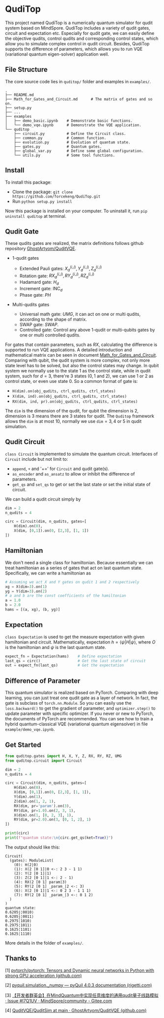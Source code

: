 # QudiTop

This project named QudiTop is a numerically quantum simulator for qudit system based on MindSpore. QudiTop includes a variety of qudit gates, circuit and expectation etc. Especially for qudit gate, we can easily define the objective qudits, control qudits and corresponding control states, which allow you to simulate complex control in qudit circuit. Besides, QudiTop supports the difference of parameters, which allows you to run VQE (variational quantum eigen-solver) application well.

## File Structure

The core source code lies in `quditop/` folder and examples in `examples/`.

```log
.
├── README.md
├── Math_for_Gates_and_Circuit.md      # The matrix of gates and so on.
├── setup.py
├── ...
├── examples
│   ├── demo_basic.ipynb    # Demonstrate basic functions.
│   └── demo_vqe.ipynb      # Demonstrate the VQE application.
└── quditop
    ├── circuit.py          # Define the Circuit class.
    ├── common.py           # Common function.
    ├── evolution.py        # Evolution of quantum state.
    ├── gates.py            # Quantum gates.
    ├── global_var.py       # Define some global configuration.
    └── utils.py            # Some tool functions.

```

## Install

To install this package:

- Clone the package: `git clone https://github.com/forcekeng/QudiTop.git`
- Run `python setup.py install`

Now this package is installed on your computer. To uninstall it, run `pip uninstall quditop` at terminal.

## Qudit Gate

These qudits gates are realized, the matrix definitions follows github repository [GhostArtyom/QuditVQE](https://github.com/GhostArtyom/QuditVQE/tree/main/QuditSim).

- 1-qudit gates
  - Extended Pauli gates: $X_d^{(i,j)},Y_d^{(i,j)},Z_d^{(i,j)}$
  - Rotation gate: $RX_d^{(i,j)},RY_d^{(i,j)},RZ_d^{(i,j)}$
  - Hadamard gate: $H_d$
  - Increment gate: $\mathrm{INC}_d$
  - Phase gate: $PH$

- Multi-qudits gates
  - Universal math gate: $UMG$, it can act on one or multi qudits, according to the shape of matrix.
  - SWAP gate: $SWAP$.
  - Controlled gate: Control any above 1-qudit or multi-qubits gates by one or multi controlled qudits.

For gates that contain parameters, such as $RX$, calculating the difference is supported to run VQE applications.
A detailed introduction and mathematical matrix can be seen in document [Math_for_Gates_and_Circuit](./Math_for_Gates_and_Circuit.md). Comparing with qubit, the qudit system is more complex, not only more state level has to be solved, but also the control states may change. In qubit system we normally use to the state $1$ as the control state, while in qudit system, such for $d=3$, there're 3 states ($0,1$ and $2$), we can use $1$ or $2$ as control state, or even
use state $0$. So a common format of gate is:

- `H(dim).on(obj_qudits, ctrl_qudits, ctrl_states)`
- `X(dim, ind).on(obj_qudits, ctrl_qudits, ctrl_states)`
- `RX(dim, ind, pr).on(obj_qudits, ctrl_qudits, ctrl_states)`

The `dim` is the dimension of the qudit, for qubit the dimension is 2, dimension is $3$ means there are 3 states for qudit.
The `Quditop` framework allows the `dim` is at most $10$, normally we use `dim`$=3,4$ or $5$ in qudit simulation.

## Qudit Circuit

 `class Circuit` is implemented to simulate the quantum circuit. Interfaces of `Circuit` include but not limit to:

- `append`, `+` and '+=' for `Circuit` and qudit gate(s).
- `as_encoder` and `as_ansatz` to allow or inhibit the difference of parameters.
- `get_qs` and `set_qs` to get or set the last state or set the initial state of circuit.

We can build a qudit circuit simply by

```python
dim = 2
n_qudits = 4

circ = Circuit(dim, n_qudits, gates=[
    H(dim).on(0),
    X(dim, [0,1]).on(0, [2,3], [1, 1])
])
```

## Hamiltonian

We don't need a single class for hamiltonian. Because essentially we can treat hamiltonian as a series of gates that act on last quantum state. Specifically, we can write a hamiltonian as

```python
# Assuming we act X and Y gates on qudit 1 and 2 respectively
xg = X(dim=3).on(1)
yg = Y(dim=3).on(2)
# a and b are the const coefficients of the hamiltonian
a = 1.0
b = 2.0
hams = [(a, xg), (b, yg)]
```

## Expectation

`class Expectation` is used to get the measure expectation with given hamiltonian and circuit. Mathematically, expectation $h = \langle\psi |H| \psi\rangle$, where $O$ is the hamiltonian and $\psi$ is the last quantum state.

```python
expect_fn = Expectation(hams)    # Define expectation
last_qs = circ()                 # Get the last state of circuit
out = expect_fn(last_qs)         # Get the expectation
```

## Difference of Parameter

This quantum simulator is realized based on PyTorch. Comparing with deep learning, you can just treat one qudit gate as a layer of network. In fact, the gate is subclass of `torch.nn.Module`. So you can easily use the `loss.backward()` to get the gradient of parameter, and `optimizer.step()` to update parameter with specific optimizer. If you never or new to PyTorch, the documents of PyTorch are recommended. You can see how to train a hybrid quantum-classical VQE (variational quantum eigensolver) in file `example/demo_vqe.ipynb`.

## Get Started

```python
from quditop.gates import H, X, Y, Z, RX, RY, RZ, UMG
from quditop.circuit import Circuit

dim = 2
n_qudits = 4

circ = Circuit(dim, n_qudits, gates=[
    H(dim).on(0),
    X(dim, [0,1]).on(0, [2,3], [1, 1]),
    Y(dim).on(1),
    Z(dim).on(1, 2, 1),
    RX(dim, pr='param').on(3),
    RY(dim, pr=1.0).on(2, 3, 1),
    X(dim).on(1, [0, 2, 3], 1),
    RY(dim, pr=2.0).on(3, [0, 1, 2], 1)
])

print(circ)
print(f"quantum state:\n{circ.get_qs(ket=True)}")
```

The output should like this:

```text
Circuit(
  (gates): ModuleList(
    (0): H(2|0)
    (1): X(2 [0 1]|0 <-: 2 3 - 1 1)
    (2): Y(2 [0 1]|1)
    (3): Z(2 [0 1]|1 <-: 2 - 1)
    (4): RX(2 [0 1] param|3)
    (5): RY(2 [0 1] _param_|2 <-: 3)
    (6): X(2 [0 1]|1 <-: 0 2 3 - 1 1 1)
    (7): RY(2 [0 1] _param_|3 <-: 0 1 2)
  )
)
quantum state:
0.6205j¦0010⟩
0.6205j¦0011⟩
0.2975¦1010⟩
0.2975¦1011⟩
0.1625¦1101⟩
0.1625¦1110⟩
```

More details in the folder of `examples/`.

## Thanks to

[1] [pytorch/pytorch: Tensors and Dynamic neural networks in Python with strong GPU acceleration (github.com)](https://github.com/pytorch/pytorch)

[2] [pyquil.simulation._numpy — pyQuil 4.0.3 documentation (rigetti.com)](https://pyquil-docs.rigetti.com/en/stable/_modules/pyquil/simulation/_numpy.html)

[3] [【开发者群英会】在MindQuantum中实现任意维度的通用qudit量子线路模拟 · Issue #I7Q1UV · MindSpore/community - Gitee.com](https://gitee.com/mindspore/community/issues/I7Q1UV)

[4] [QuditVQE/QuditSim at main · GhostArtyom/QuditVQE (github.com)](https://github.com/GhostArtyom/QuditVQE/tree/main/QuditSim)
